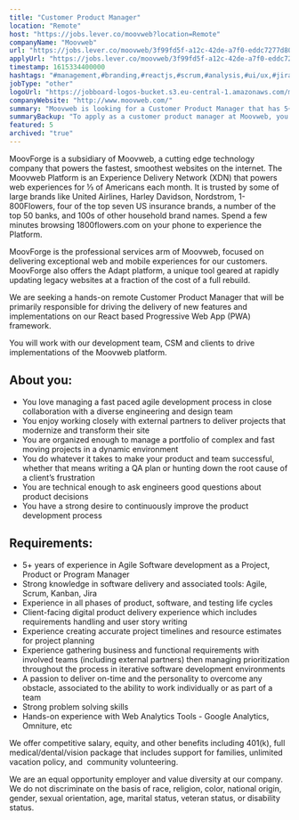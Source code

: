 ```yaml
---
title: "Customer Product Manager"
location: "Remote"
host: "https://jobs.lever.co/moovweb?location=Remote"
companyName: "Moovweb"
url: "https://jobs.lever.co/moovweb/3f99fd5f-a12c-42de-a7f0-eddc7277d805"
applyUrl: "https://jobs.lever.co/moovweb/3f99fd5f-a12c-42de-a7f0-eddc7277d805/apply"
timestamp: 1615334400000
hashtags: "#management,#branding,#reactjs,#scrum,#analysis,#ui/ux,#jira"
jobType: "other"
logoUrl: "https://jobboard-logos-bucket.s3.eu-central-1.amazonaws.com/moovweb"
companyWebsite: "http://www.moovweb.com/"
summary: "Moovweb is looking for a Customer Product Manager that has 5+ years of experience in Agile Software development as a Project, Product or Program Manager."
summaryBackup: "To apply as a customer product manager at Moovweb, you preferably need to have some knowledge of: #management, #branding, #reactjs."
featured: 5
archived: "true"
---
```


MoovForge is a subsidiary of Moovweb, a cutting edge technology company that powers the fastest, smoothest websites on the internet. The Moovweb Platform is an Experience Delivery Network (XDN) that powers web experiences for ⅓ of Americans each month. It is trusted by some of large brands like United Airlines, Harley Davidson, Nordstrom, 1-800Flowers, four of the top seven US insurance brands, a number of the top 50 banks, and 100s of other household brand names. Spend a few minutes browsing 1800flowers.com on your phone to experience the Platform.

MoovForge is the professional services arm of Moovweb, focused on delivering exceptional web and mobile experiences for our customers. MoovForge also offers the Adapt platform, a unique tool geared at rapidly updating legacy websites at a fraction of the cost of a full rebuild.

We are seeking a hands-on remote Customer Product Manager that will be primarily responsible for driving the delivery of new features and implementations on our React based Progressive Web App (PWA)  framework.

You will work with our development team, CSM and clients to drive implementations of the Moovweb platform. 

## About you:

*   You love managing a fast paced agile development process in close collaboration with a diverse engineering and design team
*   You enjoy working closely with external partners to deliver projects that modernize and transform their site
*   You are organized enough to manage a portfolio of complex and fast moving projects in a dynamic environment
*   You do whatever it takes to make your product and team successful, whether that means writing a QA plan or hunting down the root cause of a client’s frustration
*   You are technical enough to ask engineers good questions about product decisions
*   You have a strong desire to continuously improve the product development process

## Requirements:

*   5+ years of experience in Agile Software development as a Project, Product or Program Manager
*   Strong knowledge in software delivery and associated tools: Agile, Scrum, Kanban, Jira
*   Experience in all phases of product, software, and testing life cycles
*   Client-facing digital product delivery experience which includes requirements handling and user story writing
*   Experience creating accurate project timelines and resource estimates for project planning
*   Experience gathering business and functional requirements with involved teams (including external partners) then managing prioritization throughout the process in iterative software development environments
*   A passion to deliver on-time and the personality to overcome any obstacle, associated to the ability to work individually or as part of a team
*   Strong problem solving skills
*   Hands-on experience with Web Analytics Tools - Google Analytics, Omniture, etc

We offer competitive salary, equity, and other benefits including 401(k), full medical/dental/vision package that includes support for families, unlimited vacation policy, and  community volunteering.

We are an equal opportunity employer and value diversity at our company. We do not discriminate on the basis of race, religion, color, national origin, gender, sexual orientation, age, marital status, veteran status, or disability status.
